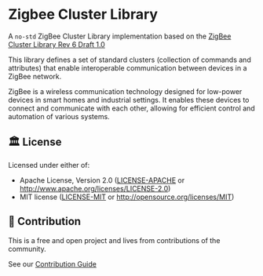 # Zigbee Cluster Library

A `no-std` ZigBee Cluster Library implementation based on the [ZigBee Cluster Library Rev 6 Draft 1.0](https://zigbeealliance.org/wp-content/uploads/2019/12/07-5123-06-zigbee-cluster-library-specification.pdf)

This library defines a set of standard clusters (collection of commands and attributes) that enable interoperable communication between devices in a ZigBee network.

ZigBee is a wireless communication technology designed for low-power devices in smart homes and industrial settings. 
It enables these devices to connect and communicate with each other, allowing for efficient control and automation of various systems.

## 🏛️ License

Licensed under either of:

- Apache License, Version 2.0 ([LICENSE-APACHE](LICENSE-APACHE) or http://www.apache.org/licenses/LICENSE-2.0)
- MIT license ([LICENSE-MIT](LICENSE-MIT) or http://opensource.org/licenses/MIT)

## 🧩 Contribution

This is a free and open project and lives from contributions of the community.

See our [Contribution Guide](CONTRIBUTING.md)

